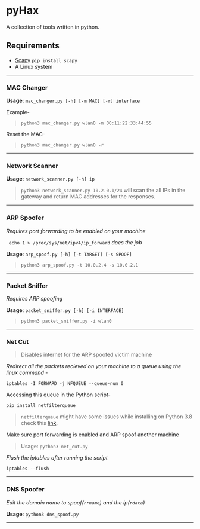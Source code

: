 # pyHax
A collection of tools written in python.

## Requirements 
- [Scapy](https://pypi.org/project/scapy/) `pip install scapy`
- A Linux system

<hr>

### MAC Changer 
**Usage**: `mac_changer.py [-h] [-m MAC] [-r] interface`

Example-
> `python3 mac_changer.py wlan0 -m 00:11:22:33:44:55`

Reset the MAC-
> `python3 mac_changer.py wlan0 -r`

<hr>

### Network Scanner
**Usage**: `network_scanner.py [-h] ip` 

> `python3 network_scanner.py 10.2.0.1/24` will scan the all IPs in the gateway and return MAC addresses for the responses.

<hr>

### ARP Spoofer
*Requires port forwarding to be enabled on your machine* 

` echo 1 > /proc/sys/net/ipv4/ip_forward` *does the job*

**Usage**: ` arp_spoof.py [-h] [-t TARGET] [-s SPOOF] `

> `python3 arp_spoof.py -t 10.0.2.4 -s 10.0.2.1`

<hr>

### Packet Sniffer
*Requires ARP spoofing*

**Usage**: `packet_sniffer.py [-h] [-i INTERFACE]`

> `python3 packet_sniffer.py -i wlan0`

<hr>

### Net Cut
> Disables internet for the ARP spoofed victim machine

*Redirect all the packets recieved on your machine to a queue using the linux command -*

 `iptables -I FORWARD -j NFQUEUE --queue-num 0`


Accessing this queue in the Python script-

 `pip install netfilterqueue`

 > `netfilterqueue` might have some issues while installing on Python 3.8 check this [link](https://github.com/kti/python-netfilterqueue/issues/53).

 Make sure port forwarding is enabled and ARP spoof another machine

 >Usage: `python3 net_cut.py`

*Flush the iptables after running the script*

`iptables --flush`

<hr>

### DNS Spoofer

*Edit the domain name to spoof(`rrname`) and the ip(`rdata`)*

**Usage**: `python3 dns_spoof.py`

<hr>



